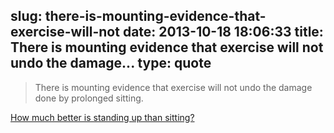slug: there-is-mounting-evidence-that-exercise-will-not
date: 2013-10-18 18:06:33
title: There is mounting evidence that exercise will not undo the damage...
type: quote
---

> There is mounting evidence that exercise will not undo the damage done by prolonged sitting.

[How much better is standing up than sitting?](http://www.bbc.co.uk/news/magazine-24532996)
